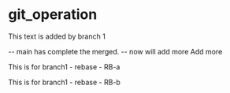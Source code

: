# git_operation

This text is added by branch 1

-- main has complete the merged.
-- now will add more 
Add more 


This is for branch1 - rebase - RB-a

This is for branch1 - rebase - RB-b